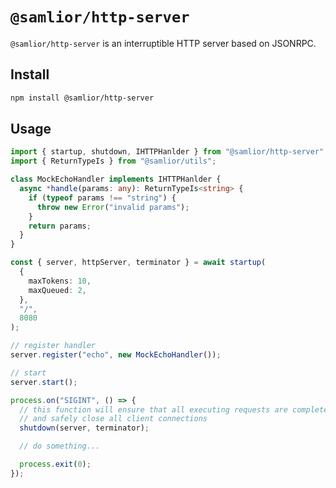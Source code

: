 # `@samlior/http-server`

`@samlior/http-server` is an interruptible HTTP server based on JSONRPC.

## Install

```sh
npm install @samlior/http-server
```

## Usage

```ts
import { startup, shutdown, IHTTPHanlder } from "@samlior/http-server";
import { ReturnTypeIs } from "@samlior/utils";

class MockEchoHandler implements IHTTPHanlder {
  async *handle(params: any): ReturnTypeIs<string> {
    if (typeof params !== "string") {
      throw new Error("invalid params");
    }
    return params;
  }
}

const { server, httpServer, terminator } = await startup(
  {
    maxTokens: 10,
    maxQueued: 2,
  },
  "/",
  8080
);

// register handler
server.register("echo", new MockEchoHandler());

// start
server.start();

process.on("SIGINT", () => {
  // this function will ensure that all executing requests are completed
  // and safely close all client connections
  shutdown(server, terminator);

  // do something...

  process.exit(0);
});
```
